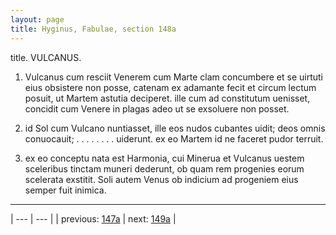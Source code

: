 ```yaml
---
layout: page
title: Hyginus, Fabulae, section 148a
---
```


title. VULCANUS.



1. Vulcanus cum resciit Venerem cum Marte clam concumbere et se uirtuti eius obsistere non posse, catenam ex adamante fecit et circum lectum posuit, ut Martem astutia deciperet. ille cum ad constitutum uenisset, concidit cum Venere in plagas adeo ut se exsoluere non posset.



2. id Sol cum Vulcano nuntiasset, ille eos nudos cubantes uidit; deos omnis conuocauit; . . . . . . . . uiderunt. ex eo Martem id ne faceret pudor terruit.



3. ex eo conceptu nata est Harmonia, cui Minerua et Vulcanus uestem sceleribus tinctam muneri dederunt, ob quam rem progenies eorum scelerata exstitit. Soli autem Venus ob indicium ad progeniem eius semper fuit inimica.



---

| --- | --- |
| previous: [147a](../147a/) | next: [149a](../149a/) |